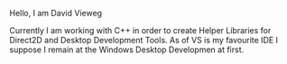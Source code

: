 Hello, I am David Vieweg

Currently I am working with C++ in order to create Helper Libraries for Direct2D and Desktop Development Tools.
As of VS is my favourite IDE I suppose I remain at the Windows Desktop Developmen at first.
